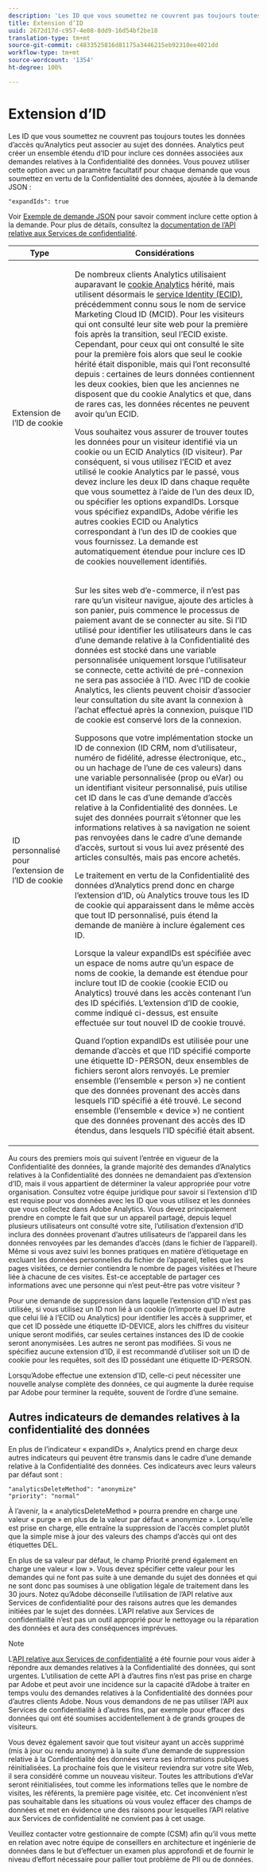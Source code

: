 ```yaml
---
description: 'Les ID que vous soumettez ne couvrent pas toujours toutes les données d’accès qu’Analytics peut associer au sujet des données. Analytics peut créer un ensemble étendu d’ID pour inclure ces données associées aux demandes relatives à la Confidentialité des données. Vous pouvez utiliser cette option avec un paramètre facultatif pour chaque demande que vous soumettez en vertu de la Confidentialité des données, ajoutée à la demande JSON. '
title: Extension d’ID
uuid: 2672d17d-c957-4e08-8dd9-16d54bf2be18
translation-type: tm+mt
source-git-commit: c4833525816d81175a3446215eb92310ee4021dd
workflow-type: tm+mt
source-wordcount: '1354'
ht-degree: 100%

---
```



# Extension d’ID

Les ID que vous soumettez ne couvrent pas toujours toutes les données d’accès qu’Analytics peut associer au sujet des données. Analytics peut créer un ensemble étendu d’ID pour inclure ces données associées aux demandes relatives à la Confidentialité des données. Vous pouvez utiliser cette option avec un paramètre facultatif pour chaque demande que vous soumettez en vertu de la Confidentialité des données, ajoutée à la demande JSON :

```
"expandIds": true
```

Voir [Exemple de demande JSON](/help/admin/c-data-governance/gdpr-submit-access-delete.md#sample-json-request) pour savoir comment inclure cette option à la demande. Pour plus de détails, consultez la [documentation de l’API relative aux Services de confidentialité](https://www.adobe.io/apis/experienceplatform/gdpr.html).

<table id="table_A10CA8DC8C1643CF84A4DF30A6740D51"> 
 <thead> 
  <tr> 
   <th colname="col1" class="entry"> Type </th> 
   <th colname="col2" class="entry"> Considérations </th> 
  </tr> 
 </thead>
 <tbody> 
  <tr> 
   <td colname="col1"> <p>Extension de l’ID de cookie </p> </td> 
   <td colname="col2"> <p>De nombreux clients Analytics utilisaient auparavant le <a href="https://docs.adobe.com/content/help/fr-FR/core-services/interface/ec-cookies/cookies-privacy.html">cookie Analytics</a> hérité, mais utilisent désormais le <a href="https://docs.adobe.com/content/help/fr-FR/id-service/using/home.html">service Identity (ECID)</a>, précédemment connu sous le nom de service Marketing Cloud ID (MCID). Pour les visiteurs qui ont consulté leur site web pour la première fois après la transition, seul l’ECID existe. Cependant, pour ceux qui ont consulté le site pour la première fois alors que seul le cookie hérité était disponible, mais qui l’ont reconsulté depuis : certaines de leurs données contiennent les deux cookies, bien que les anciennes ne disposent que du cookie Analytics et que, dans de rares cas, les données récentes ne peuvent avoir qu’un ECID. </p> <p>Vous souhaitez vous assurer de trouver toutes les données pour un visiteur identifié via un cookie ou un ECID Analytics (ID visiteur). Par conséquent, si vous utilisez l’ECID et avez utilisé le cookie Analytics par le passé, vous devez inclure les deux ID dans chaque requête que vous soumettez à l’aide de l’un des deux ID, ou spécifier les options expandIDs. Lorsque vous spécifiez expandIDs, Adobe vérifie les autres cookies ECID ou Analytics correspondant à l’un des ID de cookies que vous fournissez. La demande est automatiquement étendue pour inclure ces ID de cookies nouvellement identifiés. </p> </td> 
  </tr> 
  <tr> 
   <td colname="col1"> <p>ID personnalisé pour l’extension de l’ID de cookie </p> </td> 
   <td colname="col2"> <p>Sur les sites web d’e-commerce, il n’est pas rare qu’un visiteur navigue, ajoute des articles à son panier, puis commence le processus de paiement avant de se connecter au site. Si l’ID utilisé pour identifier les utilisateurs dans le cas d’une demande relative à la Confidentialité des données est stocké dans une variable personnalisée uniquement lorsque l’utilisateur se connecte, cette activité de pré-connexion ne sera pas associée à l’ID. Avec l’ID de cookie Analytics, les clients peuvent choisir d’associer leur consultation du site avant la connexion à l’achat effectué après la connexion, puisque l’ID de cookie est conservé lors de la connexion. </p> <p>Supposons que votre implémentation stocke un ID de connexion (ID CRM, nom d’utilisateur, numéro de fidélité, adresse électronique, etc., ou un hachage de l’une de ces valeurs) dans une variable personnalisée (prop ou eVar) ou un identifiant visiteur personnalisé, puis utilise cet ID dans le cas d’une demande d’accès relative à la Confidentialité des données. Le sujet des données pourrait s’étonner que les informations relatives à sa navigation ne soient pas renvoyées dans le cadre d’une demande d’accès, surtout si vous lui avez présenté des articles consultés, mais pas encore achetés. </p> <p>Le traitement en vertu de la Confidentialité des données d’Analytics prend donc en charge l’extension d’ID, où Analytics trouve tous les ID de cookie qui apparaissent dans le même accès que tout ID personnalisé, puis étend la demande de manière à inclure également ces ID. </p> <p>Lorsque la valeur expandIDs est spécifiée avec un espace de noms autre qu’un espace de noms de cookie, la demande est étendue pour inclure tout ID de cookie (cookie ECID ou Analytics) trouvé dans les accès contenant l’un des ID spécifiés. L’extension d’ID de cookie, comme indiqué ci-dessus, est ensuite effectuée sur tout nouvel ID de cookie trouvé. </p> <p>Quand l’option expandIDs est utilisée pour une demande d’accès et que l’ID spécifié comporte une étiquette ID-PERSON, deux ensembles de fichiers seront alors renvoyés. Le premier ensemble (l’ensemble « person ») ne contient que des données provenant des accès dans lesquels l’ID spécifié a été trouvé. Le second ensemble (l’ensemble « device ») ne contient que des données provenant des accès des ID étendus, dans lesquels l’ID spécifié était absent. </p> </td> 
  </tr> 
 </tbody> 
</table>

Au cours des premiers mois qui suivent l’entrée en vigueur de la Confidentialité des données, la grande majorité des demandes d’Analytics relatives à la Confidentialité des données ne demandaient pas d’extension d’ID, mais il vous appartient de déterminer la valeur appropriée pour votre organisation. Consultez votre équipe juridique pour savoir si l’extension d’ID est requise pour vos données avec les ID que vous utilisez et les données que vous collectez dans Adobe Analytics. Vous devez principalement prendre en compte le fait que sur un appareil partagé, depuis lequel plusieurs utilisateurs ont consulté votre site, l’utilisation d’extension d’ID inclura des données provenant d’autres utilisateurs de l’appareil dans les données renvoyées par les demandes d’accès (dans le fichier de l’appareil). Même si vous avez suivi les bonnes pratiques en matière d’étiquetage en excluant les données personnelles du fichier de l’appareil, telles que les pages visitées, ce dernier contiendra le nombre de pages visitées et l’heure liée à chacune de ces visites. Est-ce acceptable de partager ces informations avec une personne qui n’est peut-être pas votre visiteur ?

Pour une demande de suppression dans laquelle l’extension d’ID n’est pas utilisée, si vous utilisez un ID non lié à un cookie (n’importe quel ID autre que celui lié à l’ECID ou Analytics) pour identifier les accès à supprimer, et que cet ID possède une étiquette ID-DEVICE, alors les chiffres du visiteur unique seront modifiés, car seules certaines instances des ID de cookie seront anonymisées. Les autres ne seront pas modifiées. Si vous ne spécifiez aucune extension d’ID, il est recommandé d’utiliser soit un ID de cookie pour les requêtes, soit des ID possédant une étiquette ID-PERSON.

Lorsqu’Adobe effectue une extension d’ID, celle-ci peut nécessiter une nouvelle analyse complète des données, ce qui augmente la durée requise par Adobe pour terminer la requête, souvent de l’ordre d’une semaine.

## Autres indicateurs de demandes relatives à la confidentialité des données

En plus de l’indicateur « expandIDs », Analytics prend en charge deux autres indicateurs qui peuvent être transmis dans le cadre d’une demande relative à la Confidentialité des données. Ces indicateurs avec leurs valeurs par défaut sont :

```
"analyticsDeleteMethod": "anonymize"
"priority": "normal"
```

À l’avenir, la « analyticsDeleteMethod » pourra prendre en charge une valeur « purge » en plus de la valeur par défaut « anonymize ». Lorsqu’elle est prise en charge, elle entraîne la suppression de l’accès complet plutôt que la simple mise à jour des valeurs des champs d’accès qui ont des étiquettes DEL.

En plus de sa valeur par défaut, le champ Priorité prend également en charge une valeur « low ». Vous devez spécifier cette valeur pour les demandes qui ne font pas suite à une demande du sujet des données et qui ne sont donc pas soumises à une obligation légale de traitement dans les 30 jours. Notez qu’Adobe déconseille l’utilisation de l’API relative aux Services de confidentialité pour des raisons autres que les demandes initiées par le sujet des données. L’API relative aux Services de confidentialité n’est pas un outil approprié pour le nettoyage ou la réparation des données et aura des conséquences imprévues.

>[!NOTE]
>
>L’[API relative aux Services de confidentialité](https://www.adobe.io/apis/experienceplatform/gdpr.html) a été fournie pour vous aider à répondre aux demandes relatives à la Confidentialité des données, qui sont urgentes. L’utilisation de cette API à d’autres fins n’est pas prise en charge par Adobe et peut avoir une incidence sur la capacité d’Adobe à traiter en temps voulu des demandes relatives à la Confidentialité des données pour d’autres clients Adobe. Nous vous demandons de ne pas utiliser l’API aux Services de confidentialité à d’autres fins, par exemple pour effacer des données qui ont été soumises accidentellement à de grands groupes de visiteurs.

Vous devez également savoir que tout visiteur ayant un accès supprimé (mis à jour ou rendu anonyme) à la suite d’une demande de suppression relative à la Confidentialité des données verra ses informations publiques réinitialisées. La prochaine fois que le visiteur reviendra sur votre site Web, il sera considéré comme un nouveau visiteur. Toutes les attributions d’eVar seront réinitialisées, tout comme les informations telles que le nombre de visites, les référents, la première page visitée, etc. Cet inconvénient n’est pas souhaitable dans les situations où vous voulez effacer des champs de données et met en évidence une des raisons pour lesquelles l’API relative aux Services de confidentialité ne convient pas à cet usage.

Veuillez contacter votre gestionnaire de compte (CSM) afin qu’il vous mette en relation avec notre équipe de conseillers en architecture et ingénierie de données dans le but d’effectuer un examen plus approfondi et de fournir le niveau d’effort nécessaire pour pallier tout problème de PII ou de données.

